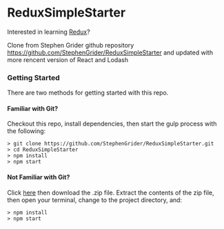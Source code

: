 # ReduxSimpleStarter

Interested in learning [Redux](https://www.udemy.com/react-redux/)?

Clone from Stephen Grider github repository https://github.com/StephenGrider/ReduxSimpleStarter
and updated with more rencent version of React and Lodash

### Getting Started

There are two methods for getting started with this repo.

#### Familiar with Git?
Checkout this repo, install dependencies, then start the gulp process with the following:

```
> git clone https://github.com/StephenGrider/ReduxSimpleStarter.git
> cd ReduxSimpleStarter
> npm install
> npm start
```

#### Not Familiar with Git?
Click [here](https://github.com/StephenGrider/ReactStarter/releases) then download the .zip file.  Extract the contents of the zip file, then open your terminal, change to the project directory, and:

```
> npm install
> npm start
```
